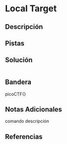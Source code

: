 # Local Target

## Descripción

## Pistas

## Solución
```bash

```
## Bandera
picoCTF{}

## Notas Adicionales 
comando          descripción

## Referencias